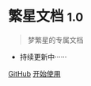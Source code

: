 
# 繁星文档 <small>1.0</small>

> 梦繁星的专属文档

- 持续更新中······

[GitHub](https://github.com/s-Ruthless)
[开始使用](README.md)